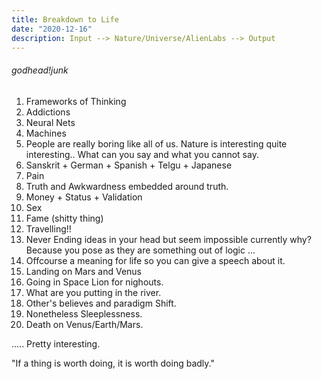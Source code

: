 ```yaml
---
title: Breakdown to Life
date: "2020-12-16"
description: Input --> Nature/Universe/AlienLabs --> Output
---
```




###### godhead!junk

1.  Frameworks of Thinking
2.  Addictions
3.  Neural Nets 
4.  Machines
5.  People are really boring like all of us. Nature is interesting quite interesting..  What can you say and what you cannot say.
6.  Sanskrit + German + Spanish + Telgu + Japanese
7.  Pain
8.  Truth and Awkwardness embedded around truth.
9.  Money + Status + Validation
10. Sex
11. Fame (shitty thing)
12. Travelling!! 
13. Never Ending ideas in your head but seem impossible currently why? Because you pose as they are something out of logic ...
14. Offcourse a meaning for life so you can give a speech about it.
15. Landing on Mars and Venus
16. Going in Space Lion for nighouts.
17. What are you putting in the river.
18. Other's believes and paradigm Shift.
19. Nonetheless Sleeplessness.
20. Death on Venus/Earth/Mars.

 
..... Pretty interesting. 

"If a thing is worth doing, it is worth doing badly."
